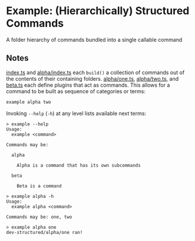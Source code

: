 # Example: (Hierarchically) Structured Commands

A folder hierarchy of commands bundled into a single callable command

## Notes

[index.ts](./src/index.ts) and [alpha/index.ts](./src/alpha/index.ts) each `build()` a collection of commands out of the contents of their containing folders. [alpha/one.ts](./src/alpha/one.ts), [alpha/two.ts](./src/alpha/two.ts), and [beta.ts](./src/beta.ts) each define plugins that act as commands. This allows for a command to be built as sequence of categories or terms:

```sh
example alpha two
```

Invoking `--help` (`-h`) at any level lists available next terms:

```console
> example --help
Usage:
  example <command>

Commands may be:

  alpha

    Alpha is a command that has its own subcommands

  beta

    Beta is a command

> example alpha -h
Usage:
  example alpha <command>

Commands may be: one, two

> example alpha one
dev-structured/alpha/one ran!
```
